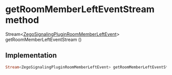 


# getRoomMemberLeftEventStream method








Stream&lt;[ZegoSignalingPluginRoomMemberLeftEvent](../../zego_uikit_prebuilt_live_audio_room/ZegoSignalingPluginRoomMemberLeftEvent-class.md)> getRoomMemberLeftEventStream
()








## Implementation

```dart
Stream<ZegoSignalingPluginRoomMemberLeftEvent> getRoomMemberLeftEventStream();
```







